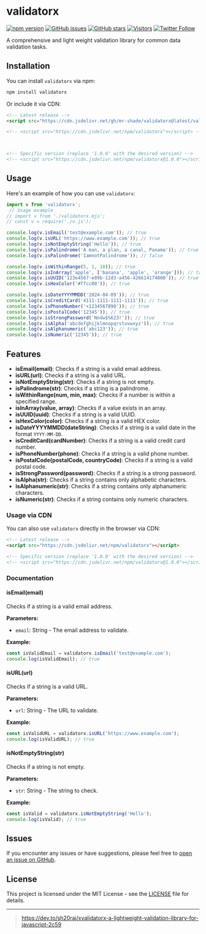 # validatorx

[![npm version](https://img.shields.io/npm/v/validatorx.svg)](https://www.npmjs.com/package/validatorx)
[![GitHub issues](https://img.shields.io/github/issues/mr-shade/validatorx)](https://github.com/mr-shade/validatorx/issues)
[![GitHub stars](https://img.shields.io/github/stars/mr-shade/validatorx)](https://github.com/mr-shade/validatorx/stargazers)
[![Visitors](https://api.visitorbadge.io/api/visitors?path=https%3A%2F%2Fgithub.com%2Fmr-shade%2Fvalidatorx%2F&labelColor=%23f47373&countColor=%232ccce4&style=flat)](https://visitorbadge.io/status?path=https%3A%2F%2Fgithub.com%2Fmr-shade%2Fvalidatorx%2F)
[![Twitter Follow](https://img.shields.io/twitter/follow/sh20raj.svg?style=social)](https://twitter.com/sh20raj)

A comprehensive and light weight validation library for common data validation tasks.

## Installation

You can install `validatorx` via npm:

```bash
npm install validatorx
```

Or include it via CDN:

```html
<!-- Latest release -->
<script src="https://cdn.jsdelivr.net/gh/mr-shade/validatorx@latest/validatorx.js"></script>

<!-- <script src="https://cdn.jsdelivr.net/npm/validatorx"></script> -->



<!-- Specific version (replace '1.0.0' with the desired version) -->
<!-- <script src="https://cdn.jsdelivr.net/npm/validatorx@1.0.0"></script> -->
```

## Usage

Here's an example of how you can use `validatorx`:

```javascript
import v from 'validatorx';
 // Usage example
// import v from './validatorx.mjs';
// const v = require('./v.js');

console.log(v.isEmail('test@example.com')); // true
console.log(v.isURL('https://www.example.com')); // true
console.log(v.isNotEmptyString('Hello')); // true
console.log(v.isPalindrome('A man, a plan, a canal, Panama')); // true
console.log(v.isPalindrome('IamnotPalindrome')); // false

console.log(v.isWithinRange(5, 1, 10)); // true
console.log(v.isInArray('apple', ['banana', 'apple', 'orange'])); // true
console.log(v.isUUID('123e4567-e89b-12d3-a456-426614174000')); // true
console.log(v.isHexColor('#ffcc00')); // true

console.log(v.isDateYYYYMMDD('2024-04-09')); // true
console.log(v.isCreditCard('4111-1111-1111-1111')); // true
console.log(v.isPhoneNumber('+1234567890')); // true
console.log(v.isPostalCode('12345')); // true
console.log(v.isStrongPassword('Nndw$%623!')); // true
console.log(v.isAlpha('abcdefghijklmnopqrstuvwxyz')); // true
console.log(v.isAlphanumeric('abc123')); // true
console.log(v.isNumeric('12345')); // true
```

## Features

- **isEmail(email)**: Checks if a string is a valid email address.
- **isURL(url)**: Checks if a string is a valid URL.
- **isNotEmptyString(str)**: Checks if a string is not empty.
- **isPalindrome(str)**: Checks if a string is a palindrome.
- **isWithinRange(num, min, max)**: Checks if a number is within a specified range.
- **isInArray(value, array)**: Checks if a value exists in an array.
- **isUUID(uuid)**: Checks if a string is a valid UUID.
- **isHexColor(color)**: Checks if a string is a valid HEX color.
- **isDateYYYYMMDD(dateString)**: Checks if a string is a valid date in the format `YYYY-MM-DD`.
- **isCreditCard(cardNumber)**: Checks if a string is a valid credit card number.
- **isPhoneNumber(phone)**: Checks if a string is a valid phone number.
- **isPostalCode(postalCode, countryCode)**: Checks if a string is a valid postal code.
- **isStrongPassword(password)**: Checks if a string is a strong password.
- **isAlpha(str)**: Checks if a string contains only alphabetic characters.
- **isAlphanumeric(str)**: Checks if a string contains only alphanumeric characters.
- **isNumeric(str)**: Checks if a string contains only numeric characters.

### Usage via CDN

You can also use `validatorx` directly in the browser via CDN:

```html
<!-- Latest release -->
<script src="https://cdn.jsdelivr.net/npm/validatorx"></script>

<!-- Specific version (replace '1.0.0' with the desired version) -->
<!-- <script src="https://cdn.jsdelivr.net/npm/validatorx@1.0.0"></script> -->
```

### Documentation

#### isEmail(email)

Checks if a string is a valid email address.

**Parameters:**
- `email`: String - The email address to validate.

**Example:**
```javascript
const isValidEmail = validatorx.isEmail('test@example.com');
console.log(isValidEmail); // true
```

#### isURL(url)

Checks if a string is a valid URL.

**Parameters:**
- `url`: String - The URL to validate.

**Example:**
```javascript
const isValidURL = validatorx.isURL('https://www.example.com');
console.log(isValidURL); // true
```

#### isNotEmptyString(str)

Checks if a string is not empty.

**Parameters:**
- `str`: String - The string to check.

**Example:**
```javascript
const isValid = validatorx.isNotEmptyString('Hello');
console.log(isValid); // true
```

<!-- #### More Methods...

You can find detailed examples and parameters for all methods in the validatorx Documentation. -->

## Issues

If you encounter any issues or have suggestions, please feel free to [open an issue on GitHub](https://github.com/mr-shadevalidatorx/issues).

## License

This project is licensed under the MIT License - see the [LICENSE](LICENSE) file for details.

---

> https://dev.to/sh20raj/xvalidatorx-a-lightweight-validation-library-for-javascript-2c59
